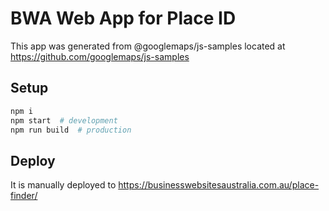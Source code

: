 # BWA Web App for Place ID

This app was generated from @googlemaps/js-samples located at
https://github.com/googlemaps/js-samples

## Setup

```sh
npm i
npm start  # development
npm run build  # production
```

## Deploy

It is manually deployed to https://businesswebsitesaustralia.com.au/place-finder/
